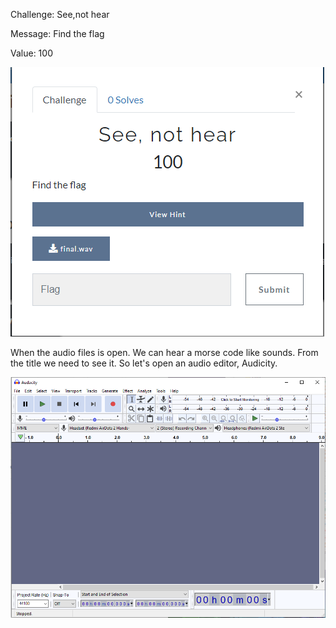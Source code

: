 Challenge: See,not hear

Message: Find the flag

Value: 100

<img src="https://github.com/CSBCTF/IWDCTF/blob/08077b858d9836de6668299bdaf7ea0d67ce4a80/forensics/See,%20not%20hear/files/Capture.PNG">
<br>

When the audio files is open. We can hear a morse code like sounds. From the title we need to see it. So let's open an audio editor, Audicity.

<img src="https://github.com/CSBCTF/IWDCTF/blob/08077b858d9836de6668299bdaf7ea0d67ce4a80/forensics/See,%20not%20hear/files/Capture1.PNG">
